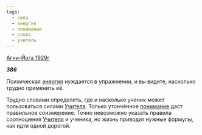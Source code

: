 ```yaml
---
tags:
  - сила
  - энергия
  - понимание
  - слово
  - учитель
---
```

[Агни-Йога 1929г](https://127.0.0.1:4002/agni/1929)

___386___

Психическая [энергия](../../../tags/#энергия) нуждается в упражнении, и вы видите, насколько трудно применить её.   

Трудно словами определить, где и насколько ученик может пользоваться силами [Учителя](../../../tags/#учитель). Только утончённое [понимание](../../../tags/#понимание) даст правильное соизмерение. Точно невозможно указать правила соотношения [Учителя](../../../tags/#учитель) и ученика, но жизнь приводит нужные формулы, как идти одной дорогой.